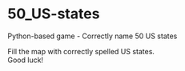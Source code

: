 # 50_US-states
Python-based game - Correctly name 50 US states

Fill the map with correctly spelled US states.  
Good luck! 
